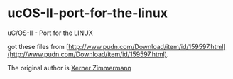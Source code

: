# ucOS-II-port-for-the-linux
uC/OS-II - Port for the LINUX

got these files from [http://www.pudn.com/Download/item/id/159597.html](http://www.pudn.com/Download/item/id/159597.html).

The original author is [Xerner Zimmermann](http://www.hs-esslingen.de/de/mitarbeiter/werner-zimmermann.html)
